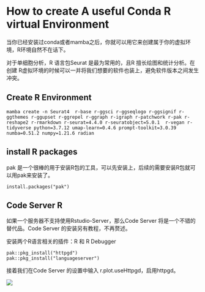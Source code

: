 
# How to create A useful Conda R virtual Environment

当你已经安装过conda或者mamba之后，你就可以用它来创建属于你的虚拟环境，R环境自然不在话下。

对于单细胞分析，R 语言包Seurat 是最为常用的，且R 擅长绘图和统计分析。在创建 R虚拟环境的时候可以一并将我们想要的软件也装上，避免软件版本之间发生冲突。

## Create R Environment

```{sh}
mamba create -n Seurat4  r-base r-ggsci r-ggseqlogo r-ggsignif r-ggthemes r-ggupset r-ggrepel r-ggraph r-igraph r-patchwork r-pak r-reshape2 r-rmarkdown r-seurat=4.4.0 r-seuratobject=5.0.1  r-vegan r-tidyverse python=3.7.12 umap-learn=0.4.6 prompt-toolkit=3.0.39 numba=0.51.2 numpy=1.21.6 radian
```

## install R packages

pak 是一个很棒的用于安装R包的工具，可以先安装上，后续的需要安装R包就可以用pak来安装了。

```{R}
install.packages("pak")
```

## Code Server R

如果一个服务器不支持使用Rstudio-Server，那么Code Server 将是一个不错的替代品。Code Server 的安装另有教程，不再赘述。

安装两个R语言相关的插件：R 和 R Debugger

```{R}
pak::pkg_install("httpgd")
pak::pkg_install("languageserver")
```

接着我们在Code Server 的设置中输入 r.plot.useHttpgd，启用httpgd。

![](https://files.mdnice.com/pic/1df43cab-f266-47de-b48c-0bfee4531869.png)





